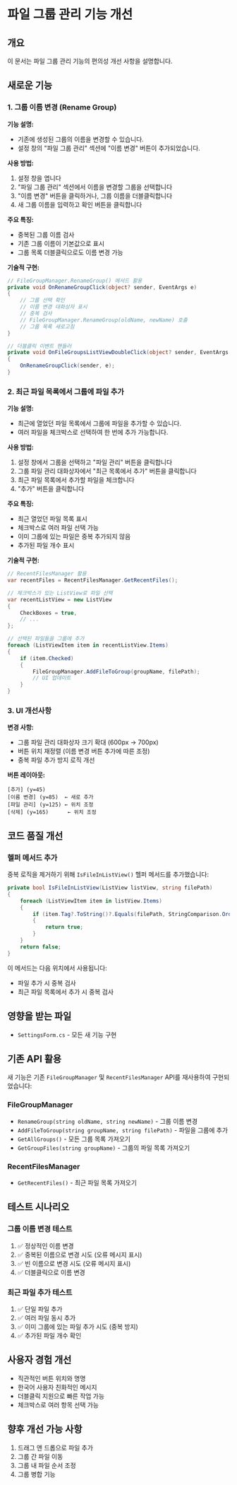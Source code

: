 # 파일 그룹 관리 기능 개선

## 개요
이 문서는 파일 그룹 관리 기능의 편의성 개선 사항을 설명합니다.

## 새로운 기능

### 1. 그룹 이름 변경 (Rename Group)
**기능 설명:**
- 기존에 생성된 그룹의 이름을 변경할 수 있습니다.
- 설정 창의 "파일 그룹 관리" 섹션에 "이름 변경" 버튼이 추가되었습니다.

**사용 방법:**
1. 설정 창을 엽니다
2. "파일 그룹 관리" 섹션에서 이름을 변경할 그룹을 선택합니다
3. "이름 변경" 버튼을 클릭하거나, 그룹 이름을 더블클릭합니다
4. 새 그룹 이름을 입력하고 확인 버튼을 클릭합니다

**주요 특징:**
- 중복된 그룹 이름 검사
- 기존 그룹 이름이 기본값으로 표시
- 그룹 목록 더블클릭으로도 이름 변경 가능

**기술적 구현:**
```csharp
// FileGroupManager.RenameGroup() 메서드 활용
private void OnRenameGroupClick(object? sender, EventArgs e)
{
    // 그룹 선택 확인
    // 이름 변경 대화상자 표시
    // 중복 검사
    // FileGroupManager.RenameGroup(oldName, newName) 호출
    // 그룹 목록 새로고침
}

// 더블클릭 이벤트 핸들러
private void OnFileGroupsListViewDoubleClick(object? sender, EventArgs e)
{
    OnRenameGroupClick(sender, e);
}
```

### 2. 최근 파일 목록에서 그룹에 파일 추가
**기능 설명:**
- 최근에 열었던 파일 목록에서 그룹에 파일을 추가할 수 있습니다.
- 여러 파일을 체크박스로 선택하여 한 번에 추가 가능합니다.

**사용 방법:**
1. 설정 창에서 그룹을 선택하고 "파일 관리" 버튼을 클릭합니다
2. 그룹 파일 관리 대화상자에서 "최근 목록에서 추가" 버튼을 클릭합니다
3. 최근 파일 목록에서 추가할 파일을 체크합니다
4. "추가" 버튼을 클릭합니다

**주요 특징:**
- 최근 열었던 파일 목록 표시
- 체크박스로 여러 파일 선택 가능
- 이미 그룹에 있는 파일은 중복 추가되지 않음
- 추가된 파일 개수 표시

**기술적 구현:**
```csharp
// RecentFilesManager 활용
var recentFiles = RecentFilesManager.GetRecentFiles();

// 체크박스가 있는 ListView로 파일 선택
var recentListView = new ListView
{
    CheckBoxes = true,
    // ...
};

// 선택된 파일들을 그룹에 추가
foreach (ListViewItem item in recentListView.Items)
{
    if (item.Checked)
    {
        FileGroupManager.AddFileToGroup(groupName, filePath);
        // UI 업데이트
    }
}
```

### 3. UI 개선사항
**변경 사항:**
- 그룹 파일 관리 대화상자 크기 확대 (600px → 700px)
- 버튼 위치 재정렬 (이름 변경 버튼 추가에 따른 조정)
- 중복 파일 추가 방지 로직 개선

**버튼 레이아웃:**
```
[추가] (y=45)
[이름 변경] (y=85)  ← 새로 추가
[파일 관리] (y=125) ← 위치 조정
[삭제] (y=165)      ← 위치 조정
```

## 코드 품질 개선

### 헬퍼 메서드 추가
중복 로직을 제거하기 위해 `IsFileInListView()` 헬퍼 메서드를 추가했습니다:

```csharp
private bool IsFileInListView(ListView listView, string filePath)
{
    foreach (ListViewItem item in listView.Items)
    {
        if (item.Tag?.ToString()?.Equals(filePath, StringComparison.OrdinalIgnoreCase) == true)
        {
            return true;
        }
    }
    return false;
}
```

이 메서드는 다음 위치에서 사용됩니다:
- 파일 추가 시 중복 검사
- 최근 파일 목록에서 추가 시 중복 검사

## 영향을 받는 파일
- `SettingsForm.cs` - 모든 새 기능 구현

## 기존 API 활용
새 기능은 기존 `FileGroupManager` 및 `RecentFilesManager` API를 재사용하여 구현되었습니다:

### FileGroupManager
- `RenameGroup(string oldName, string newName)` - 그룹 이름 변경
- `AddFileToGroup(string groupName, string filePath)` - 파일을 그룹에 추가
- `GetAllGroups()` - 모든 그룹 목록 가져오기
- `GetGroupFiles(string groupName)` - 그룹의 파일 목록 가져오기

### RecentFilesManager
- `GetRecentFiles()` - 최근 파일 목록 가져오기

## 테스트 시나리오

### 그룹 이름 변경 테스트
1. ✅ 정상적인 이름 변경
2. ✅ 중복된 이름으로 변경 시도 (오류 메시지 표시)
3. ✅ 빈 이름으로 변경 시도 (오류 메시지 표시)
4. ✅ 더블클릭으로 이름 변경

### 최근 파일 추가 테스트
1. ✅ 단일 파일 추가
2. ✅ 여러 파일 동시 추가
3. ✅ 이미 그룹에 있는 파일 추가 시도 (중복 방지)
4. ✅ 추가된 파일 개수 확인

## 사용자 경험 개선
- 직관적인 버튼 위치와 명명
- 한국어 사용자 친화적인 메시지
- 더블클릭 지원으로 빠른 작업 가능
- 체크박스로 여러 항목 선택 가능

## 향후 개선 가능 사항
1. 드래그 앤 드롭으로 파일 추가
2. 그룹 간 파일 이동
3. 그룹 내 파일 순서 조정
4. 그룹 병합 기능
